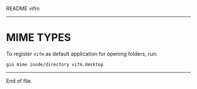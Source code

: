 README vifm

---


MIME TYPES
==========

To register `vifm` as default application for opening folders, run:

    gio mime inode/directory vifm.desktop


---

End of file.
